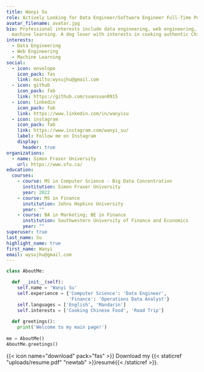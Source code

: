 ```yaml
---
title: Wanyi Su
role: Actively Looking for Data Engineer/Software Engineer Full-Time Position
avatar_filename: avatar.jpg
bio: Professional interests include data engineering, web engineering, and
  machine learning. A dog lover with interests in cooking authentic Chinese food and capturing snapshots of life and nature in daily life.
interests:
  - Data Engineering
  - Web Engineering
  - Machine Learning
social:
  - icon: envelope
    icon_pack: fas
    link: mailto:wysujhu@gmail.com
  - icon: github
    icon_pack: fab
    link: https://github.com/suansuan0915
  - icon: linkedin
    icon_pack: fab
    link: https://www.linkedin.com/in/wanyisu
  - icon: instagram
    icon_pack: fab
    link: https://www.instagram.com/wanyi_su/
    label: Follow me on Instagram
    display:
      header: true
organizations:
  - name: Simon Fraser University
    url: https://www.sfu.ca/
education:
  courses:
    - course: MS in Computer Science - Big Data Concentration
      institution: Simon Fraser University
      year: 2022
    - course: MS in Finance
      institution: Johns Hopkins University
      year: ""
    - course: BA in Marketing; BE in Finance
      institution: Southwestern University of Finance and Economics
      year: ""
superuser: true
last_name: Su
highlight_name: true
first_name: Wanyi
email: wysujhu@gmail.com
---
```

```python
class AboutMe:

  def __init__(self):
    self.name = 'Wanyi Su'
    self.experience = {'Computer Science': 'Data Engineer', 
                       'Finance': 'Operations Data Analyst'}
    self.languages = ['English', 'Mandarin']                  
    self.interests = ['Cooking Chinese Food', 'Road Trip']
    
  def greetings():
    print('Welcome to my main page!')
    
me = AboutMe()
AboutMe.greetings()
```


{{< icon name="download" pack="fas" >}} Download my {{< staticref "uploads/resume.pdf" "newtab" >}}resumé{{< /staticref >}}.
